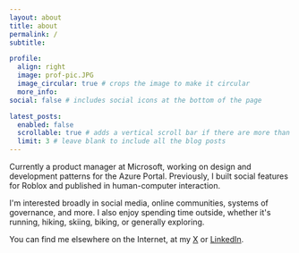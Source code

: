 ```yaml
---
layout: about
title: about
permalink: /
subtitle: 

profile:
  align: right
  image: prof-pic.JPG
  image_circular: true # crops the image to make it circular
  more_info: 
social: false # includes social icons at the bottom of the page

latest_posts:
  enabled: false
  scrollable: true # adds a vertical scroll bar if there are more than 3 new posts items
  limit: 3 # leave blank to include all the blog posts
---
```


Currently a product manager at Microsoft, working on design and development patterns for the Azure Portal. Previously, I built social features for Roblox and published in human-computer interaction.

I'm interested broadly in social media, online communities, systems of governance, and more. I also enjoy spending time outside, whether it's running, hiking, skiing, biking, or generally exploring. 

You can find me elsewhere on the Internet, at my [X](https://x.com/itstabya) or [LinkedIn](https://www.linkedin.com/in/yangtanya125/).


